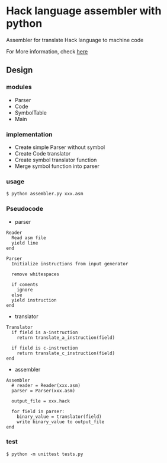 # Hack language assembler with python

Assembler for translate Hack language to machine code

For More information, check [here](https://github.com/bartkim0426/TIL/blob/master/nand2tetris/06.-Assembly-Languages-and-Assemblers.md)

## Design

### modules
- Parser
- Code
- SymbolTable
- Main

### implementation
- Create simple Parser without symbol
- Create Code translator
- Create symbol translator function
- Merge symbol function into parser

### usage

```
$ python assembler.py xxx.asm
```

### Pseudocode

- parser

```
Reader
  Read asm file
  yield line
end

Parser
  Initialize instructions from input generator

  remove whitespaces
  
  if coments
    ignore
  else
  yield instruction
end
```

- translator

```
Translator
  if field is a-instruction
    return translate_a_instruction(field)
    
  if field is c-instruction
    return translate_c_instruction(field)
end
```

- assembler

```
Assembler
  # reader = Reader(xxx.asm)
  parser = Parser(xxx.asm)
  
  output_file = xxx.hack
  
  for field in parser:
    binary_value = translator(field)
    write binary_value to output_file
end
```

### test

```
$ python -m unittest tests.py
```

